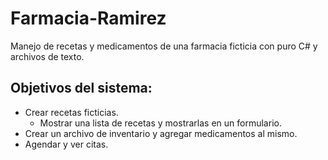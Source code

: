 # Farmacia-Ramirez

Manejo de recetas y medicamentos de una farmacia ficticia con puro C# y archivos de texto.

## Objetivos del sistema:

* Crear recetas ficticias.
  * Mostrar una lista de recetas y mostrarlas en un formulario.
* Crear un archivo de inventario y agregar medicamentos al mismo.
* Agendar y ver citas.
